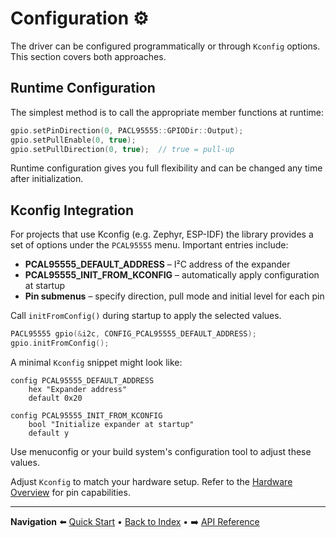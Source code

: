 # Configuration ⚙️

The driver can be configured programmatically or through `Kconfig` options. This section covers both approaches.

## Runtime Configuration

The simplest method is to call the appropriate member functions at runtime:

```cpp
gpio.setPinDirection(0, PACL95555::GPIODir::Output);
gpio.setPullEnable(0, true);
gpio.setPullDirection(0, true);  // true = pull-up
```

Runtime configuration gives you full flexibility and can be changed any time after initialization.

## Kconfig Integration

For projects that use Kconfig (e.g. Zephyr, ESP-IDF) the library provides a set of options under the `PCAL95555` menu. Important entries include:

- **PCAL95555_DEFAULT_ADDRESS** – I²C address of the expander
- **PCAL95555_INIT_FROM_KCONFIG** – automatically apply configuration at startup
- **Pin submenus** – specify direction, pull mode and initial level for each pin

Call `initFromConfig()` during startup to apply the selected values.

```cpp
PACL95555 gpio(&i2c, CONFIG_PCAL95555_DEFAULT_ADDRESS);
gpio.initFromConfig();
```

A minimal `Kconfig` snippet might look like:

```
config PCAL95555_DEFAULT_ADDRESS
    hex "Expander address"
    default 0x20

config PCAL95555_INIT_FROM_KCONFIG
    bool "Initialize expander at startup"
    default y
```

Use menuconfig or your build system's configuration tool to adjust these values.

Adjust `Kconfig` to match your hardware setup. Refer to the [Hardware Overview](./hardware_overview.md) for pin capabilities.

---

**Navigation**
⬅️ [Quick Start](./quickstart.md) • [Back to Index](./index.md) • ➡️ [API Reference](./api_reference.md)
